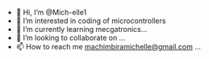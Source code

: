 - 👋 Hi, I’m @Mich-elle1
- 👀 I’m interested in coding of microcontrollers
- 🌱 I’m currently learning mecgatronics...
- 💞️ I’m looking to collaborate on ...
- 📫 How to reach me machimbiramichelle@gmail.com ...

<!---
Mich-elle1/Mich-elle1 is a ✨ special ✨ repository because its `README.md` (this file) appears on your GitHub profile.
You can click the Preview link to take a look at your changes.
--->
